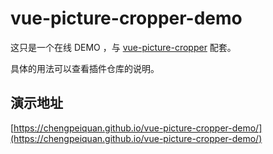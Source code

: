 # vue-picture-cropper-demo

这只是一个在线 DEMO ，与 [vue-picture-cropper](https://github.com/chengpeiquan/vue-picture-cropper) 配套。

具体的用法可以查看插件仓库的说明。

## 演示地址

[https://chengpeiquan.github.io/vue-picture-cropper-demo/](https://chengpeiquan.github.io/vue-picture-cropper-demo/)